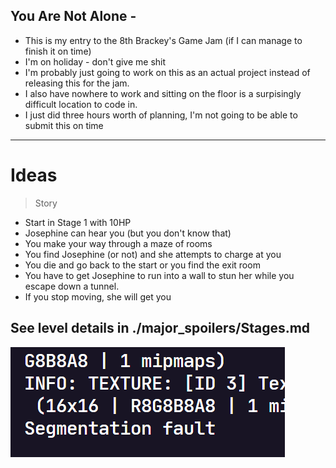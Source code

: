 ## You Are Not Alone - 

- This is my entry to the 8th Brackey's Game Jam (if I can manage to finish it on time)
- I'm on holiday - don't give me shit 
- I'm probably just going to work on this as an actual project instead of releasing this for the jam.
- I also have nowhere to work and sitting on the floor is a surpisingly difficult location to code in.
- I just did three hours worth of planning, I'm not going to be able to submit this on time

---

# Ideas

> Story
- Start in Stage 1  with 10HP
- Josephine can hear you (but you don't know that)
- You make your way through a maze of rooms
- You find Josephine (or not) and she attempts to charge at you
- You die and go back to the start or you find the exit room
- You have to get Josephine to run into a wall to stun her while you escape down a tunnel.
- If you stop moving, she will get you

## See level details in ./major_spoilers/Stages.md

![Bread](./aaaaa/capture.png)